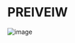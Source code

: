 <h1>PREIVEIW</h1>

![image](https://github.com/user-attachments/assets/0299096d-2394-4ce4-85c9-6cf68a9f7fd4)

